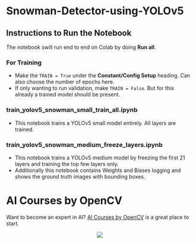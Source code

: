 # Snowman-Detector-using-YOLOv5



## Instructions to Run the Notebook

The notebook swill run end to end on Colab by doing **Run all**.

### For Training

* Make the `TRAIN = True` under the **Constant/Config Setup** heading. Can also choose the number of epochs here.
* If only wanting to run validation, make `TRAIN = False`. But for this already a trained model should be present.

### train_yolov5_snowman_small_train_all.ipynb

* This notebook trains a YOLOv5 small model entirely. All layers are trained.

### train_yolov5_snowman_medium_freeze_layers.ipynb

* This notebook trains a YOLOv5 medium model by freezing the first 21 layers and training the top few layers only.
* Additionally this notebook contains Weights and Biases logging and shows the ground truth images with bounding boxes.



# AI Courses by OpenCV

Want to become an expert in AI? [AI Courses by OpenCV](https://opencv.org/courses/) is a great place to start. 

<p align="center"> 
<img src="https://www.learnopencv.com/wp-content/uploads/2020/04/AI-Courses-By-OpenCV-Github.png">
</p>